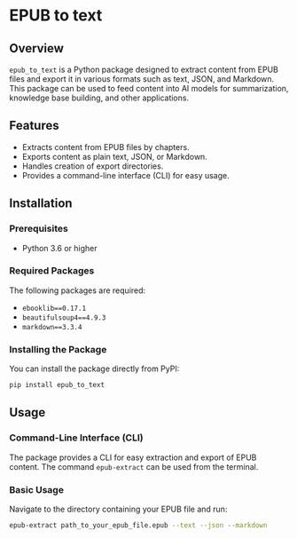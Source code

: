 # EPUB to text

## Overview

`epub_to_text` is a Python package designed to extract content from EPUB files and export it in various formats such as text, JSON, and Markdown. This package can be used to feed content into AI models for summarization, knowledge base building, and other applications.

## Features

- Extracts content from EPUB files by chapters.
- Exports content as plain text, JSON, or Markdown.
- Handles creation of export directories.
- Provides a command-line interface (CLI) for easy usage.

## Installation

### Prerequisites

- Python 3.6 or higher

### Required Packages

The following packages are required:

- `ebooklib==0.17.1`
- `beautifulsoup4==4.9.3`
- `markdown==3.3.4`

### Installing the Package

You can install the package directly from PyPI:

```sh
pip install epub_to_text
```

## Usage

### Command-Line Interface (CLI)

The package provides a CLI for easy extraction and export of EPUB content. The command `epub-extract` can be used from the terminal.

### Basic Usage

Navigate to the directory containing your EPUB file and run:

```sh
epub-extract path_to_your_epub_file.epub --text --json --markdown